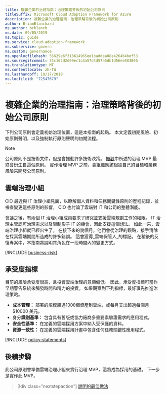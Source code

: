 ```yaml
---
title: 複雜企業的治理指南：治理策略背後的初始公司原則
titleSuffix: Microsoft Cloud Adoption Framework for Azure
description: 複雜企業的治理指南：治理策略背後的初始公司原則
author: BrianBlanchard
ms.author: brblanch
ms.date: 09/05/2019
ms.topic: guide
ms.service: cloud-adoption-framework
ms.subservice: govern
ms.custom: governance
ms.openlocfilehash: 56629e6f313614965ee1baddaa08e4264b4bef53
ms.sourcegitcommit: 35c162d2d09ec1c4a57d3d57a5db1d56ee883806
ms.translationtype: MT
ms.contentlocale: zh-TW
ms.lasthandoff: 10/17/2019
ms.locfileid: "72547679"
---
```

# <a name="governance-guide-for-complex-enterprises-initial-corporate-policy-behind-the-governance-strategy"></a>複雜企業的治理指南：治理策略背後的初始公司原則

下列公司原則會定義初始治理位置，這是本指南的起點。 本文定義初期風險、初始原則聲明，以及強制執行原則聲明的初期流程。

> [!NOTE]
>公司原則不是技術文件，但是會推動許多技術決策。 [概觀](./index.md)中所述的治理 MVP 最終會衍生自這個原則。 實作治理 MVP 之前，貴組織應該根據自己的目標和業務風險來開發公司原則。

## <a name="cloud-governance-team"></a>雲端治理小組

CIO 最近與 IT 治理小組見面，以瞭解個人資料和任務關鍵性原則的歷程記錄，並檢查變更這些原則的影響。 CIO 也討論了雲端對 IT 和公司的整體潛能。

會議之後，有兩個 IT 治理小組成員要求了研究並支援雲端規劃工作的權限。 IT 治理主管認可治理需求以及限制影子 IT 的機會，因此支援這個想法。 如此一來，雲端治理小組就已經出生了。 在接下來的幾個月，他們會從治理的觀點，接手清除在探索雲端期間所造成的許多錯誤。 這會獲得_雲端保管人_的標記。 在稍後的反復專案中，本指南將說明其角色在一段時間內的變更方式。

[!INCLUDE [business-risk](../../../../includes/business-risks.md)]

## <a name="tolerance-indicators"></a>承受度指標

目前的風險承受度很高，且投資雲端治理的意願偏低。 因此，承受度指標可當作早期警告系統來觸發時間和精力的投資。 如果觀察到下列指標，最好事先推進治理策略。

- **成本管理：** 部署的規模超過1000個資產到雲端，或每月支出超過每個月 $10000 美元。
- 身分**識別基準：** 包含具有舊版或協力廠商多重要素驗證需求的應用程式。
- **安全性基準：** 在定義的雲端採用方案中納入受保護的資料。
- **資源一致性：** 在定義的雲端採用計畫中包含任何任務關鍵性應用程式。

[!INCLUDE [policy-statements](../../../../includes/policy-statements.md)]

## <a name="next-steps"></a>後續步驟

此公司原則會準備雲端治理小組來實行治理 MVP，這將成為採用的基礎。 下一步是實作此 MVP。

> [!div class="nextstepaction"]
> [說明的最佳做法](./prescriptive-guidance.md)
